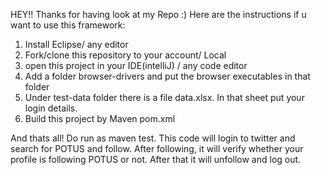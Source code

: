 HEY!! Thanks for having look at my Repo :)
Here are the instructions if u want to use this framework:

1. Install Eclipse/ any editor
2. Fork/clone this repository to your account/ Local
3. open this project in your IDE(intelliJ) / any code editor 
4. Add a folder browser-drivers and put the browser executables in that folder
5. Under test-data folder there is a file data.xlsx. In that sheet put your login details.
6. Build this project by Maven pom.xml

And thats all! Do run as maven test.
This code will login to twitter and search for POTUS and follow. After following, it will verify whether your profile is following POTUS or not. 
After that it will unfollow and log out.
